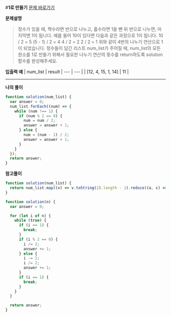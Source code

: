 #**1로 만들기**
[문제 바로가기](https://school.programmers.co.kr/learn/courses/30/lessons/181880?language=javascript)

**문제설명**

> 정수가 있을 때, 짝수라면 반으로 나누고, 홀수라면 1을 뺀 뒤 반으로 나누면, 마지막엔 1이 됩니다. 예를 들어 10이 있다면 다음과 같은 과정으로 1이 됩니다.
> 10 / 2 = 5
> (5 - 1) / 2 = 4
> 4 / 2 = 2
> 2 / 2 = 1
> 위와 같이 4번의 나누기 연산으로 1이 되었습니다.
> 정수들이 담긴 리스트 num_list가 주어질 때, num_list의 모든 원소를 1로 만들기 위해서 필요한 나누기 연산의 횟수를 return하도록 solution 함수를 완성해주세요.

**입출력 예**
| num_list | result
| --- | --- |
| [12, 4, 15, 1, 14] | 11 |

---

**나의 풀이**

```javascript
function solution(num_list) {
  var answer = 0;
  num_list.forEach((num) => {
    while (num !== 1) {
      if (num % 2 == 0) {
        num = num / 2;
        answer = answer + 1;
      } else {
        num = (num - 1) / 2;
        answer = answer + 1;
      }
    }
  });
  return answer;
}
```

**참고풀이**

```javascript
function solution(num_list) {
  return num_list.map((v) => v.toString(2).length - 1).reduce((a, c) => a + c);
}
```

```javascript
function solution(n) {
  var answer = 0;

  for (let i of n) {
    while (true) {
      if (i == 1) {
        break;
      }
      if (i % 2 == 0) {
        i /= 2;
        answer += 1;
      } else {
        i -= 1;
        i /= 2;
        answer += 1;
      }
      if (i == 1) {
        break;
      }
    }
  }

  return answer;
}
```
